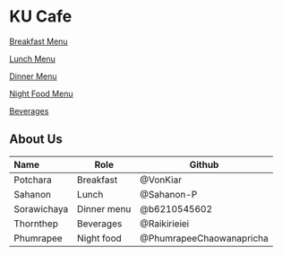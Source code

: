 # KU Cafe

[Breakfast Menu](Menu.md/#Breakfast%20Menu)

[Lunch Menu](Menu.md/#Lunch%20Menu)

[Dinner Menu](Menu.md/#Dinner%20Menu)

[Night Food Menu](Menu.md/#Nightfood%20Menu)

[Beverages](Menu.md/#Beverages%20Menu)

## About Us

| Name      | Role      | Github   |
|:----------|-----------|----------|
| Potchara  | Breakfast | @VonKiar |
| Sahanon | Lunch | @Sahanon-P |
| Sorawichaya | Dinner menu | @b6210545602 |
| Thornthep | Beverages | @Raikirieiei|
| Phumrapee | Night food | @PhumrapeeChaowanapricha |

